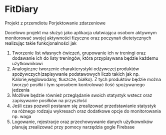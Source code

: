 # FitDiary

Projekt z przemdiotu Porjektowanie zdarzeniowe

Docelowo projekt ma służyć jako aplikacja ułatwiająca osobom aktywnym monitorować swojej aktywności fizyczne oraz
poczynań dietetycznych realizując takie funkcjonalności jak

1.	Tworzenie list własnych ćwiczeń, grupowanie ich w treningi  oraz dodawanie ich do listy treningów, 
    która przypisywana będzie każdemu użytkownikowi
2.	Analogiczne tworzenie charakterystyki odżywczej produktów spożywczych(zapisywanie podstawowych liczb takich 
    jak np. Kalorie,węglowodany, tłuszcze, białko). Z tych produktów będzie można tworzyć posiłki i tym 
    sposobem kontrolować ilość spożywanego jedzenia
3.	Możliwe będzie również przeglądanie swoich statystyk wstecz oraz zapisywanie posiłków na przyszłość
4.	Jeśli czas pozwoli postaram się zrealizować przedstawianie statystyk na różnego rodzaju wykresach oraz dodatkowe 
    opcje do monitorowania np. waga
5.	Logowanie, rejestracje oraz przechowywanie danych użytkowników planuję zrealizować przy pomocy narzędzia gogle Firebase
